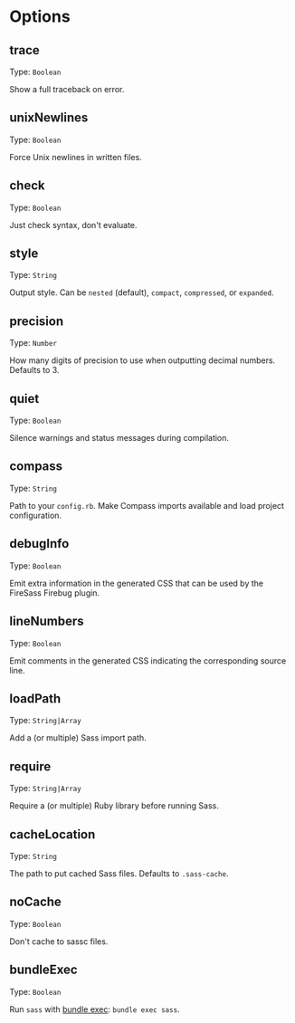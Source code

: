 # Options

## trace
Type: `Boolean`

Show a full traceback on error.

## unixNewlines
Type: `Boolean`

Force Unix newlines in written files.

## check
Type: `Boolean`

Just check syntax, don't evaluate.

## style
Type: `String`

Output style. Can be `nested` (default), `compact`, `compressed`, or `expanded`.

## precision
Type: `Number`

How many digits of precision to use when outputting decimal numbers. Defaults to 3.

## quiet
Type: `Boolean`

Silence warnings and status messages during compilation.

## compass
Type: `String`

Path to your `config.rb`. Make Compass imports available and load project configuration.

## debugInfo
Type: `Boolean`

Emit extra information in the generated CSS that can be used by the FireSass Firebug plugin.

## lineNumbers
Type: `Boolean`

Emit comments in the generated CSS indicating the corresponding source line.

## loadPath
Type: `String|Array`

Add a (or multiple) Sass import path.

## require
Type: `String|Array`

Require a (or multiple) Ruby library before running Sass.

## cacheLocation
Type: `String`

The path to put cached Sass files. Defaults to `.sass-cache`.

## noCache
Type: `Boolean`

Don't cache to sassc files.

## bundleExec
Type: `Boolean`

Run `sass` with [bundle exec](http://gembundler.com/man/bundle-exec.1.html): `bundle exec sass`.
